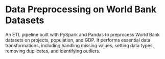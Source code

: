 # Data Preprocessing on World Bank Datasets
An ETL pipeline built with PySpark and Pandas to preprocess World Bank datasets on projects, population, and GDP. It performs essential data transformations, including handling missing values, setting data types, removing duplicates, and identifying outliers.
